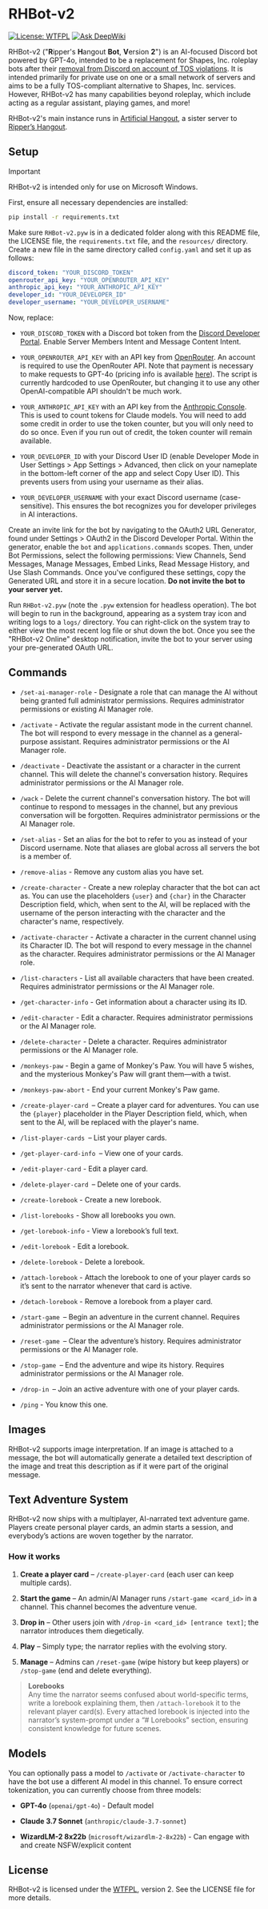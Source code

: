 # RHBot-v2
 [![License: WTFPL](https://img.shields.io/badge/License-WTFPL-brightgreen.svg)](http://www.wtfpl.net/about/) [![Ask DeepWiki](https://deepwiki.com/badge.svg)](https://deepwiki.com/Nekosis/RHBot-v2)

RHBot-v2 ("**R**ipper's **H**angout **Bot**, **V**ersion **2**") is an AI-focused Discord bot powered by GPT-4o, intended to be a replacement for Shapes, Inc. roleplay bots after their [removal from Discord on account of TOS violations](https://x.com/panley01/status/1918139269652107525). It is intended primarily for private use on one or a small network of servers and aims to be a fully TOS-compliant alternative to Shapes, Inc. services. However, RHBot-v2 has many capabilities beyond roleplay, which include acting as a regular assistant, playing games, and more!

RHBot-v2's main instance runs in [Artificial Hangout](https://discord.gg/TWpw5ZFGjW), a sister server to [Ripper’s Hangout](https://discord.gg/463CsXBDaC).

## Setup

> [!IMPORTANT]
> RHBot-v2 is intended only for use on Microsoft Windows.

First, ensure all necessary dependencies are installed:

```bash
pip install -r requirements.txt
```

Make sure `RHBot-v2.pyw` is in a dedicated folder along with this README file, the LICENSE file, the `requirements.txt` file, and the `resources/` directory. Create a new file in the same directory called `config.yaml` and set it up as follows:

```yaml
discord_token: "YOUR_DISCORD_TOKEN"
openrouter_api_key: "YOUR_OPENROUTER_API_KEY"
anthropic_api_key: "YOUR_ANTHROPIC_API_KEY"
developer_id: "YOUR_DEVELOPER_ID"
developer_username: "YOUR_DEVELOPER_USERNAME"
```

Now, replace:

- `YOUR_DISCORD_TOKEN` with a Discord bot token from the [Discord Developer Portal](https://discord.com/developers/applications). Enable Server Members Intent and Message Content Intent.

- `YOUR_OPENROUTER_API_KEY` with an API key from [OpenRouter](https://openrouter.ai/). An account is required to use the OpenRouter API. Note that payment is necessary to make requests to GPT-4o (pricing info is available [here](https://openrouter.ai/openai/gpt-4o)). The script is currently hardcoded to use OpenRouter, but changing it to use any other OpenAI-compatible API shouldn't be much work.

- `YOUR_ANTHROPIC_API_KEY` with an API key from the [Anthropic Console](https://console.anthropic.com/settings/keys). This is used to count tokens for Claude models. You will need to add some credit in order to use the token counter, but you will only need to do so once. Even if you run out of credit, the token counter will remain available.

- `YOUR_DEVELOPER_ID` with your Discord User ID (enable Developer Mode in User Settings > App Settings > Advanced, then click on your nameplate in the bottom-left corner of the app and select Copy User ID). This prevents users from using your username as their alias.

- `YOUR_DEVELOPER_USERNAME` with your exact Discord username (case-sensitive). This ensures the bot recognizes you for developer privileges in AI interactions.

Create an invite link for the bot by navigating to the OAuth2 URL Generator, found under Settings > OAuth2 in the Discord Developer Portal. Within the generator, enable the `bot` and `applications.commands` scopes. Then, under Bot Permissions, select the following permissions: View Channels, Send Messages, Manage Messages, Embed Links, Read Message History, and Use Slash Commands. Once you've configured these settings, copy the Generated URL and store it in a secure location. **Do not invite the bot to your server yet.**

Run `RHBot-v2.pyw` (note the `.pyw` extension for headless operation). The bot will begin to run in the background, appearing as a system tray icon and writing logs to a `logs/` directory. You can right-click on the system tray to either view the most recent log file or shut down the bot. Once you see the "RHBot-v2 Online" desktop notification, invite the bot to your server using your pre-generated OAuth URL.

## Commands

- `/set-ai-manager-role` - Designate a role that can manage the AI without being granted full administrator permissions. Requires administrator permissions or existing AI Manager role.

- `/activate` - Activate the regular assistant mode in the current channel. The bot will respond to every message in the channel as a general-purpose assistant. Requires administrator permissions or the AI Manager role.

- `/deactivate` - Deactivate the assistant or a character in the current channel. This will delete the channel's conversation history. Requires administrator permissions or the AI Manager role.

- `/wack` - Delete the current channel's conversation history. The bot will continue to respond to messages in the channel, but any previous conversation will be forgotten. Requires administrator permissions or the AI Manager role.

- `/set-alias` - Set an alias for the bot to refer to you as instead of your Discord username. Note that aliases are global across all servers the bot is a member of.

- `/remove-alias` - Remove any custom alias you have set.

- `/create-character` - Create a new roleplay character that the bot can act as. You can use the placeholders `{user}` and `{char}` in the Character Description field, which, when sent to the AI, will be replaced with the username of the person interacting with the character and the character's name, respectively.

- `/activate-character` - Activate a character in the current channel using its Character ID. The bot will respond to every message in the channel as the character. Requires administrator permissions or the AI Manager role.

- `/list-characters` - List all available characters that have been created. Requires administrator permissions or the AI Manager role.

- `/get-character-info` - Get information about a character using its ID.

- `/edit-character` - Edit a character. Requires administrator permissions or the AI Manager role.

- `/delete-character` - Delete a character. Requires administrator permissions or the AI Manager role.

- `/monkeys-paw` - Begin a game of Monkey's Paw. You will have 5 wishes, and the mysterious Monkey's Paw will grant them—with a twist.

- `/monkeys-paw-abort` - End your current Monkey's Paw game.

- `/create-player-card` – Create a player card for adventures. You can use the `{player}` placeholder in the Player Description field, which, when sent to the AI, will be replaced with the player's name.

- `/list-player-cards` – List your player cards.

- `/get-player-card-info` – View one of your cards.

- `/edit-player-card` - Edit a player card.

- `/delete-player-card` – Delete one of your cards.

- `/create-lorebook` - Create a new lorebook.

- `/list-lorebooks` - Show all lorebooks you own.

- `/get-lorebook-info` - View a lorebook’s full text.

- `/edit-lorebook` - Edit a lorebook.

- `/delete-lorebook` - Delete a lorebook.

- `/attach-lorebook` - Attach the lorebook to one of your player cards so it’s sent to the narrator whenever that card is active.

- `/detach-lorebook` - Remove a lorebook from a player card.

- `/start-game` – Begin an adventure in the current channel. Requires administrator permissions or the AI Manager role.

- `/reset-game` – Clear the adventure’s history. Requires administrator permissions or the AI Manager role.

- `/stop-game` – End the adventure and wipe its history. Requires administrator permissions or the AI Manager role.

- `/drop-in` – Join an active adventure with one of your player cards.

- `/ping` - You know this one.

## Images

RHBot-v2 supports image interpretation. If an image is attached to a message, the bot will automatically generate a detailed text description of the image and treat this description as if it were part of the original message.

## Text Adventure System

RHBot-v2 now ships with a multiplayer, AI-narrated text adventure game.  
Players create personal player cards, an admin starts a session, and everybody’s actions are woven together by the narrator.

### How it works

1. **Create a player card** – `/create-player-card` (each user can keep multiple cards).

2. **Start the game** – An admin/AI Manager runs `/start-game <card_id>` in a channel. This channel becomes the adventure venue.

3. **Drop in** – Other users join with `/drop-in <card_id> [entrance text]`; the narrator introduces them diegetically.

4. **Play** – Simply type; the narrator replies with the evolving story.

5. **Manage** – Admins can `/reset-game` (wipe history but keep players) or `/stop-game` (end and delete everything).

> **Lorebooks**  
> Any time the narrator seems confused about world-specific terms, write a lorebook explaining them, then `/attach-lorebook` it to the relevant player card(s). Every attached lorebook is injected into the narrator’s system-prompt under a “# Lorebooks” section, ensuring consistent knowledge for future scenes.

## Models

You can optionally pass a model to `/activate` or `/activate-character` to have the bot use a different AI model in this channel. To ensure correct tokenization, you can currently choose from three models:

- **GPT-4o** (`openai/gpt-4o`) - Default model

- **Claude 3.7 Sonnet** (`anthropic/claude-3.7-sonnet`)

- **WizardLM-2 8x22b** (`microsoft/wizardlm-2-8x22b`) - Can engage with and create NSFW/explicit content

## License

RHBot-v2 is licensed under the [WTFPL](https://www.wtfpl.net/about/), version 2. See the LICENSE file for more details.
